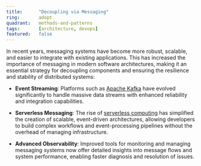 ```yaml
---
title:      "Decoupling via Messaging"
ring:       adopt
quadrant:   methods-and-patterns
tags:       [architecture, devops]
featured:   false
---
```


In recent years, messaging systems have become more robust, scalable, and easier to integrate with existing applications. This has increased the importance of messaging in modern software architectures, making it an essential strategy for decoupling components and ensuring the resilience and stability of distributed systems:

- **Event Streaming**: Platforms such as [Apache Kafka](/tools/kafka/) have evolved significantly to handle massive data streams with enhanced reliability and integration capabilities.

- **Serverless Messaging**: The rise of [serverless computing](/methods-and-patterns/serverless/) has simplified the creation of scalable, event-driven architectures, allowing developers to build complex workflows and event-processing pipelines without the overhead of managing infrastructure.

- **Advanced Observability**: Improved tools for monitoring and managing messaging systems now offer detailed insights into message flows and system performance, enabling faster diagnosis and resolution of issues.
